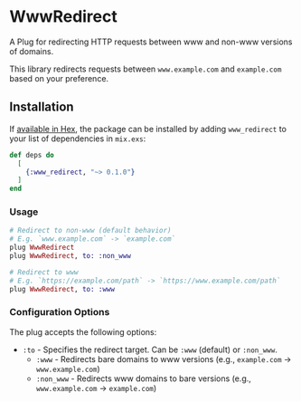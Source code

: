 # WwwRedirect

A Plug for redirecting HTTP requests between www and non-www versions of domains.

This library redirects requests between `www.example.com` and `example.com` based on your preference.

## Installation

If [available in Hex](https://hex.pm/docs/publish), the package can be installed
by adding `www_redirect` to your list of dependencies in `mix.exs`:

```elixir
def deps do
  [
    {:www_redirect, "~> 0.1.0"}
  ]
end
```

### Usage

```elixir
# Redirect to non-www (default behavior)
# E.g. `www.example.com` -> `example.com`
plug WwwRedirect
plug WwwRedirect, to: :non_www

# Redirect to www
# E.g. `https://example.com/path` -> `https://www.example.com/path`
plug WwwRedirect, to: :www
```

### Configuration Options

The plug accepts the following options:

- `:to` - Specifies the redirect target. Can be `:www` (default) or `:non_www`.
  - `:www` - Redirects bare domains to www versions (e.g., `example.com` → `www.example.com`)
  - `:non_www` - Redirects www domains to bare versions (e.g., `www.example.com` → `example.com`)

